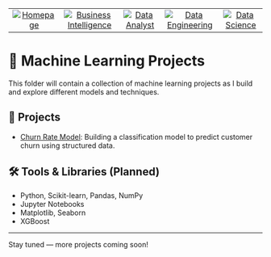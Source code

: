 <table align="center">
  <tr>
	<td align="center">
      <a href="https://github.com/arshrandhawa/portfolio/blob/main/README.md">
        <img src="https://img.shields.io/badge/-Homepage-gray?style=for-the-badge&logo=github&scale=2" alt="Homepage">
      </a>
    </td>
	<td align="center">
      <a href="https://github.com/arshrandhawa/BusinessIntelligencePortfolio/blob/main/README.md">
        <img src="https://img.shields.io/badge/-Business_Intelligence-blue?style=for-the-badge&logo=tableau&scale=4" alt="Business Intelligence">
      </a>
    </td>
    <td align="center">
      <a href="https://github.com/arshrandhawa/DataAnalystPortfolio/blob/main/README.md">
        <img src="https://img.shields.io/badge/-Data_Analyst-green?style=for-the-badge&logo=sqlite&scale=4" alt="Data Analyst">
      </a>
    </td>
    <td align="center">
      <a href="https://github.com/arshrandhawa/DataEngineerPortfolio/blob/main/README.md">
        <img src="https://img.shields.io/badge/-Data_Engineering-orange?style=for-the-badge&logo=docker&scale=4" alt="Data Engineering">
      </a>
    </td>
    <td align="center">
      <a href="https://github.com/arshrandhawa/DataSciencePortfolio/blob/main/README.md">
        <img src="https://img.shields.io/badge/-Data_Science-purple?style=for-the-badge&logo=scikit-learn&scale=4" alt="Data Science">
      </a>
    </td>
  </tr>
</table>

# 🧠 Machine Learning Projects

This folder will contain a collection of machine learning projects as I build and explore different models and techniques.

## 🚀 Projects

- [Churn Rate Model](https://github.com/arshrandhawa/ml-churn-rate-model): Building a classification model to predict customer churn using structured data.

## 🛠 Tools & Libraries (Planned)

- Python, Scikit-learn, Pandas, NumPy  
- Jupyter Notebooks  
- Matplotlib, Seaborn
- XGBoost

---

Stay tuned — more projects coming soon!
